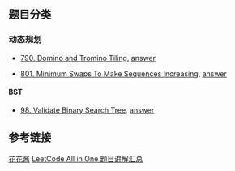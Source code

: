 ## 题目分类

### 动态规划

  * [790. Domino and Tromino Tiling](https://leetcode.com/problems/domino-and-tromino-tiling/), [answer](https://www.youtube.com/watch?v=S-fUTfqrdq8)

  * [801. Minimum Swaps To Make Sequences Increasing](https://leetcode.com/problems/minimum-swaps-to-make-sequences-increasing/), [answer](https://zxi.mytechroad.com/blog/dynamic-programming/leetcode-801-minimum-swaps-to-make-sequences-increasing/)
  
#### BST

  * [98. Validate Binary Search Tree](https://leetcode.com/problems/validate-binary-search-tree/), [answer]()
## 参考链接

[花花酱](https://zxi.mytechroad.com/blog/)
[LeetCode All in One 题目讲解汇总](http://www.cnblogs.com/grandyang/p/4606334.html#!comments)